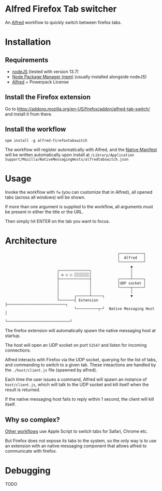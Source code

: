Alfred Firefox Tab switcher
===========================

An [Alfred](https://www.alfredapp.com/) workflow to quickly switch between
firefox tabs.

# Installation

## Requirements

- [nodeJS](https://nodejs.org/en/) (tested with version 13.7)
- [Node Package Manager (npm)](https://www.npmjs.com/) (usually installed alongside
    nodeJS)
- [Alfred](https://www.alfredapp.com/) + Powerpack License

## Install the Firefox extension

Go to https://addons.mozilla.org/en-US/firefox/addon/alfred-tab-switch/ and
install it from there.

## Install the workflow

```
npm install -g alfred-firefoxtabswitch
```

The workflow will register automatically with Alfred, and the
[Native Manifest](https://developer.mozilla.org/en-US/docs/Mozilla/Add-ons/WebExtensions/Native_manifests)
will be written automatically upon install at `/Library/Application Support/Mozilla/NativeMessagingHosts/alfredtabswitch.json`

# Usage

Invoke the workflow with `fw` (you can customize that in Alfred), all opened
tabs (across all windows) will be shown.

If more than one argument is supplied to the workflow, all arguments must be
present in either the title or the URL.

Then simply hit ENTER on the tab you want to focus.


# Architecture

```
                                                    ┌───────────┐
                                                    │  Alfred   │
                                                    └───────────┘
                                                          ▲
                        ╭──────────────╮                  │
                        │ ◎ ○ ○ ░░░░░░░│                  │
                        ├──────────────┤            ┌─────┴─────┐
                        │              │            │UDP socket │
                        │              │            └─────┬─────┘
                        │              │                  │
                        │       ┌──────┴─────┐            ▼
                        └───────┤ Extension  ├───────────────────────────┐
                                └──────────┬─┘  Native Messaging Host    │
                                           └─────────────────────────────┘
```

The firefox extension will automatically spawn the native messaging host at
startup.

The host will open an UDP socket on port `52547` and listen for incoming
connections.

Alfred interacts with Firefox via the UDP socket, querying for the list of tabs,
and commanding to switch to a given tab. These inteactions are handled by the
`./host/client.js` file (spawned by alfred).

Each time the user issues a command, Alfred will spawn an instance of
`host/client.js`, which will talk to the UDP socket and kill itself when the
result is returned.

If the native messaging host fails to reply within 1 second, the client will
kill itself.


## Why so complex?

[Other workflows](https://github.com/stuartcryan/rapid-browser-tabs-for-alfred)
use Apple Script to switch tabs for Safari, Chrome etc.

But Firefox does not expose its tabs to the system, so the only way is to use an
extension with an native messaging component that allows alfred to communicate
with firefox.


# Debugging

TODO
